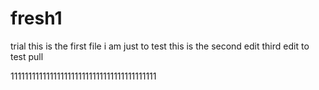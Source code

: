 # fresh1
trial
this is the first file i am  just to test 
this is the second edit
third edit to test pull


11111111111111111111111111111111111111111
